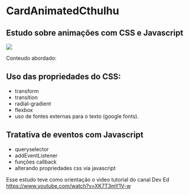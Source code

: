 # CardAnimatedCthulhu


## Estudo sobre animações com CSS e Javascript

![](https://github.com/Orifiel/CardAnimatedCthulhu/blob/master/assets/Peek%2003-12-2020%2001-22.gif)

Conteudo abordado:

## Uso das propriedades do CSS:
- transform
- transition
- radial-gradient
- flexbox
- uso de fontes externas para o texto (google fonts).

## Tratativa de eventos com Javascript
- queryselector
- addEventListener
- funções callback
- alterando propriedades css via javascript

Esse estudo teve como orientação o video tutorial do canal Dev Ed
https://www.youtube.com/watch?v=XK7T3mY1V-w

